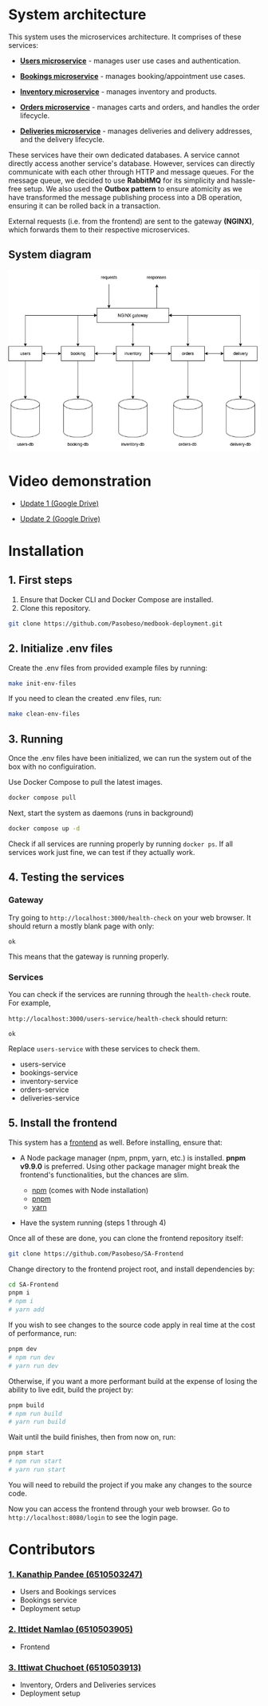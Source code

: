 # System architecture

This system uses the microservices architecture. It comprises of these services:

- **[Users microservice](https://github.com/Pasobeso/medbook-userservice)** - manages user use cases and authentication.

- **[Bookings microservice](https://github.com/Pasobeso/medbook-bookingservice)** - manages booking/appointment use cases.

- **[Inventory microservice](https://github.com/Pasobeso/medbook-inventoryservice)** - manages inventory and products.

- **[Orders microservice](https://github.com/Pasobeso/medbook-orderservice)** - manages carts and orders, and handles the order lifecycle.

- **[Deliveries microservice](https://github.com/Pasobeso/medbook-deliveryservice)** - manages deliveries and delivery addresses, and the delivery lifecycle.

These services have their own dedicated databases. A service cannot directly access another service's database. However, services can directly communicate with each other through HTTP and message queues. For the message queue, we decided to use **RabbitMQ** for its simplicity and hassle-free setup. We also used the **Outbox pattern** to ensure atomicity as we have transformed the message publishing process into a DB operation, ensuring it can be rolled back in a transaction.

External requests (i.e. from the frontend) are sent to the gateway **(NGINX)**, which forwards them to their respective microservices. 

## System diagram

![System diagram](https://github.com/Pasobeso/medbook-gateway/blob/main/System%20Diagram.png?raw=true)

# Video demonstration

- [Update 1 (Google Drive)](https://drive.google.com/file/d/10VuvLtiBaTC37-yt-nzk58lruu1MXWZd/view?usp=drive_link)

- [Update 2 (Google Drive)](https://drive.google.com/file/d/10VuvLtiBaTC37-yt-nzk58lruu1MXWZd/view?usp=drive_link)

# Installation

## 1. First steps

1. Ensure that Docker CLI and Docker Compose are installed.
2. Clone this repository.

```bash
git clone https://github.com/Pasobeso/medbook-deployment.git
```

## 2. Initialize .env files

Create the .env files from provided example files by running:

```bash
make init-env-files
```

If you need to clean the created .env files, run:

```bash
make clean-env-files
```

## 3. Running

Once the .env files have been initialized, we can run the system out of the box with no configuiration. 

Use Docker Compose to pull the latest images.

```bash
docker compose pull
```

Next, start the system as daemons (runs in background)

```bash
docker compose up -d
```

Check if all services are running properly by running `docker ps`. If all services work just fine, we can test if they actually work.

## 4. Testing the services

### Gateway

Try going to `http://localhost:3000/health-check` on your web browser. It should return a mostly blank page with only:

```
ok
```

This means that the gateway is running properly.

### Services

You can check if the services are running through the `health-check` route. For example,

`http://localhost:3000/users-service/health-check` should return:

```
ok
```

Replace `users-service` with these services to check them.

- users-service
- bookings-service
- inventory-service
- orders-service
- deliveries-service

## 5. Install the frontend

This system has a [frontend](https://github.com/Pasobeso/SA-Frontend.git) as well. Before installing, ensure that:

- A Node package manager (npm, pnpm, yarn, etc.) is installed. **pnpm v9.9.0** is preferred. Using other package manager might break the frontend's functionalities, but the chances are slim.

  - [npm](https://www.npmjs.com/) (comes with Node installation)
  - [pnpm](https://pnpm.io/)
  - [yarn](https://yarnpkg.com/)

- Have the system running (steps 1 through 4)

Once all of these are done, you can clone the frontend repository itself:

```bash
git clone https://github.com/Pasobeso/SA-Frontend
```

Change directory to the frontend project root, and install dependencies by:

```bash
cd SA-Frontend
pnpm i
# npm i
# yarn add
```

If you wish to see changes to the source code apply in real time at the cost of performance, run:

```bash
pnpm dev
# npm run dev
# yarn run dev
```

Otherwise, if you want a more performant build at the expense of losing the ability to live edit, build the project by:

```bash
pnpm build
# npm run build
# yarn run build
```

Wait until the build finishes, then from now on, run:

```bash
pnpm start
# npm run start
# yarn run start
```

You will need to rebuild the project if you make any changes to the source code.

Now you can access the frontend through your web browser. Go to `http://localhost:8080/login` to see the login page.

# Contributors

### [1. Kanathip Pandee (6510503247)](https://github.com/KanathipP)

- Users and Bookings services
- Bookings service
- Deployment setup

### [2. Ittidet Namlao (6510503905)](https://github.com/tirenton)

- Frontend

### [3. Ittiwat Chuchoet (6510503913)](https://github.com/ciaabcdefg)

- Inventory, Orders and Deliveries services
- Deployment setup
